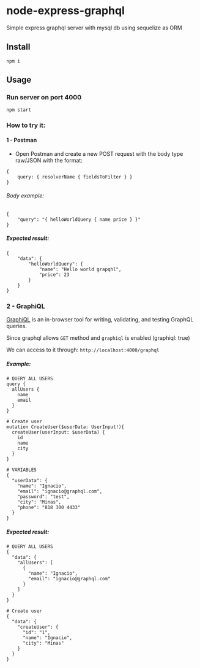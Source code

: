 # node-express-graphql
Simple express graphql server with mysql db using sequelize as ORM

## Install

```
npm i
```

## Usage

### Run server on port 4000
```
npm start
```

### How to try it:

#### 1 - Postman

- Open Postman and create a new POST request with the body type raw/JSON with the format:

```
{
    query: { resolverName { fieldsToFilter } }
}
```


###### Body example:
```
{
	"query": "{ helloWorldQuery { name price } }"
}

```

##### Expected result:
```
{
    "data": {
        "helloWorldQuery": {
            "name": "Hello world grapqhl",
            "price": 23
        }
    }
}
```

### 2 - GraphiQL

[GraphiQL](https://github.com/graphql/graphiql) is an in-browser tool for writing, validating, and testing GraphQL queries.

Since graphql allows `GET` method and `graphiql` is enabled (graphiql: true)

We can access to it through:
`http://localhost:4000/graphql`

##### Example:
```
# QUERY ALL USERS 
query {
  allUsers {
    name
    email
  }
}

# Create user
mutation CreateUser($userData: UserInput!){
  createUser(userInput: $userData) {
    id
    name
    city
  }
}

# VARIABLES
{
  "userData": {
    "name": "Ignacio",
    "email": "ignacio@graphql.com",
    "password": "test",
    "city": "Minas",
    "phone": "818 300 4433"
  }
}
```

##### Expected result:
```
# QUERY ALL USERS 
{
  "data": {
    "allUsers": [
      {
        "name": "Ignacio",
        "email": "ignacio@graphql.com"
      }
    ]
  }
}

# Create user
{
  "data": {
    "createUser": {
      "id": "1",
      "name": "Ignacio",
      "city": "Minas"
    }
  }
}
```